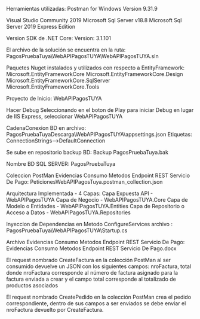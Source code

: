 Herramientas utilizadas:
Postman for Windows
Version 9.31.9

Visual Studio Community 2019
Microsoft Sql Server v18.8
Microsoft Sql Server 2019 Express Edition

Version SDK de .NET Core:
Version:   3.1.101

El archivo de la solución se encuentra en la ruta: PagosPruebaTuya\WebAPIPagosTUYA\WebAPIPagosTUYA.sln

Paquetes Nuget instalados y utilizados con respecto a EntityFramework:
Microsoft.EntityFrameworkCore
Microsoft.EntityFrameworkCore.Design
Microsoft.EntityFrameworkCore.SqlServer
Microsoft.EntityFrameworkCore.Tools

Proyecto de Inicio: WebAPIPagosTUYA

Hacer Debug Seleccionando en el boton de Play para iniciar Debug en lugar de IIS Express, seleccionar WebAPIPagosTUYA

CadenaConexion BD en archivo: PagosPruebaTuyaDescarga\WebAPIPagosTUYA\appsettings.json
Etiquetas: ConnectionStrings-->DefaultConnection

Se sube en repositorio backup BD:
Backup PagosPruebaTuya.bak

Nombre BD SQL SERVER: PagosPruebaTuya

Coleccion PostMan Evidencias Consumo Metodos Endpoint REST Servicio De Pago:
PeticionesWebAPIPagosTuya.postman_collection.json

Arquitectura Implementada - 4 Capas:
Capa Expuesta API - WebAPIPagosTUYA
Capa de Negocio - WebAPIPagosTUYA.Core
Capa de Modelo o Entidades - WebAPIPagosTUYA.Entities
Capa de Repositorio o Acceso a Datos - WebAPIPagosTUYA.Repositories

Inyeccion de Dependencias en Metodo ConfigureServices archivo :
PagosPruebaTuya\WebAPIPagosTUYA\Startup.cs

Archivo Evidencias Consumo Metodos Endpoint REST Servicio De Pago:
Evidencias Consumo Metodos Endpoint REST Servicio De Pago.docx

El request nombrado CreateFactura en la colección PostMan al ser consumido devuelve un JSON con los siguientes campos:
nroFactura, total donde nroFactura corresponde al número de factura asignado para la factura enviada a crear y el campo total corresponde al totalizado de productos asociados

El request nombrado CreatePedido en la colección PostMan crea el pedido correspondiente, dentro de sus campos a ser enviados se debe enviar el nroFactura devuelto por CreateFactura.


